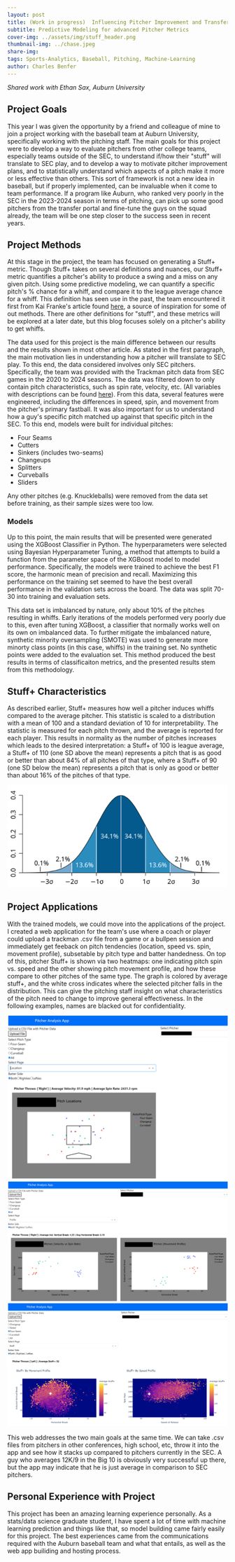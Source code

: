 ```yaml
---
layout: post
title: (Work in progress)  Influencing Pitcher Improvement and Transfer Portal Acquisitons
subtitle: Predictive Modeling for advanced Pitcher Metrics  
cover-img: ../assets/img/stuff_header.png 
thumbnail-img: ../chase.jpeg
share-img:
tags: Sports-Analytics, Baseball, Pitching, Machine-Learning
author: Charles Benfer
---
```


*Shared work with Ethan Sax, Auburn University*

## Project Goals

This year I was given the opportunity by a friend and colleague of mine to join a project working with the baseball team at Auburn University, specifically working with the pitching staff. The main goals for this project were to develop a way to evaluate pitchers from other college teams, especially teams outside of the SEC, to understand if/how their "stuff"  will translate to SEC play, and to develop a way to motivate pitcher improvement plans, and to statistically understand which aspects of a pitch make it more or less effective than others. This sort of framework is not a new idea in baseball, but if properly implemented, can be invaluable when it come to team performance. If a program like Auburn, who ranked very poorly in the SEC in the 2023-2024 season in terms of pitching, can pick up some good pitchers from the transfer portal and fine-tune the guys on the squad already, the team will be one step closer to the success seen in recent years. 

## Project Methods

At this stage in the project, the team has focused on generating a Stuff+ metric. Though Stuff+ takes on several definitions and nuances, our Stuff+ metric quantifies a pitcher's ability to produce a swing and a miss on any given pitch. Using some predictive modeling, we can quantify a specific pitch's % chance for a whiff, and compare it to the league average chance for a whiff. This definition has seen use in the past, the team encountered it first from Kai Franke's article found [here](https://medium.com/@kaifranke3/building-a-stuff-model-using-xgboost-8c548fbab8f2), a source of inspiration for some of out methods. There are other definitions for "stuff", and these metrics will be explored at a later date, but this blog focuses solely on a pitcher's ability to get whiffs.

The data used for this project is the main difference between our results and the results shown in most other article. As stated in the first paragraph, the main motivation lies in understanding how a pitcher will translate to SEC play. To this end, the data considered involves only SEC pitchers. Specifically, the team was provided with the Trackman pitch data from SEC games in the 2020 to 2024 seasons. The data was filtered down to only contain pitch characteristics, such as spin rate, velocity, etc. (All variables with descriptions can be found [here](https://support.trackmanbaseball.com/hc/en-us/articles/5089413493787-V3-FAQs-Radar-Measurement-Glossary-Of-Terms)). From this data, several features were engineered, including the differences in speed, spin, and movement from the pitcher's primary fastball. It was also important for us to understand how a guy's specific pitch matched up against that specific pitch in the SEC. To this end, models were built for individual pitches:  
- Four Seams
- Cutters
- Sinkers (includes two-seams)
- Changeups
- Splitters
- Curveballs
- Sliders

Any other pitches (e.g. Knuckleballs) were removed from the data set before training, as their sample sizes were too low. 

### Models

Up to this point, the main results that will be presented were generated using the XGBoost Classifier in Python. The hyperparameters were selected using Bayesian Hyperparameter Tuning, a method that attempts to build a function from the parameter space of the XGBoost model to model performance. Specifically, the models were trained to achieve the best F1 score, the harmonic mean of precision and recall. Maximizing this performance on the training set seemed to have the best overall performance in the validation sets across the board. The data was split 70-30 into training and evaluation sets. 

This data set is imbalanced by nature, only about 10% of the pitches resulting in whiffs. Early iterations of the models performed very poorly due to this, even after tuning XGBoost, a classifier that normally works well on its own on imbalanced data. To further mitigate the imbalanced nature, synthetic minority oversampling (SMOTE) was used to generate more minorty class points (in this case, whiffs) in the training set. No synthetic points were added to the evaluation set. This method produced the best results in terms of classificaiton metrics, and the presented results stem from this methodology.

## Stuff+ Characteristics

As described earlier, Stuff+ measures how well a pitcher induces whiffs compared to the average pitcher. This statistic is scaled to a distribution with a mean of 100 and a standard deviation of 10 for interpretability. The statistic is measured for each pitch thrown, and the average is reported for each player. This results in normality as the number of pitches increases which leads to the desired interpretation: a Stuff+ of 100 is league average, a Stuff+ of 110 (one SD above the mean) represents a pitch that is as good or better than about 84% of all pitches of that type, where a Stuff+ of 90 (one SD below the mean) represents a pitch that is only as good or better than about 16% of the pitches of that type.     

![Normal Distribution Empirical Rule](../empirical_rule.png)


## Project Applications

With the trained models, we could move into the applications of the project. I created a web application for the team's use where a coach or player could upload a trackman .csv file from a game or a bullpen session and immediately get feeback on pitch tendencies (location, speed vs. spin, movement profile), subsetable by pitch type and batter handedness. On top of this, pitcher Stuff+ is shown via two heatmaps: one indicating pitch spin vs. speed and the other showing pitch movement profile, and how these compare to other pitches of the same type. The graph is colored by average stuff+, and the white cross indicates where the selected pitcher falls in the distribution. This can give the pitching staff insight on what characteristics of the pitch need to change to improve general effectiveness. In the following examples, names are blacked out for confidentiality.

![Location Example](../app_location_example.png)
![Profile Example](../app_profile_example.png)
![Stuff+ Example](../app_stuff_example.png)


This web addresses the two main goals at the same time. We can take .csv files from pitchers in other conferences, high school, etc, throw it into the app and see how it stacks up compared to pitchers currently in the SEC. A guy who averages 12K/9 in the Big 10 is obviously very successful up there, but the app may indicate that he is just average in comparison to SEC pitchers. 

## Personal Experience with Project

This project has been an amazing learning experience personally. As a stats/data science graduate student, I have spent a lot of time with machine learning prediction and things like that, so model building came fairly easily for this project. The best experiences came from the communications required with the Auburn baseball team and what that entails, as well as the web app builiding and hosting process.
